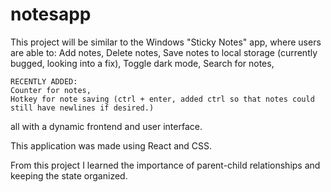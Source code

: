 # notesapp

This project will be similar to the Windows "Sticky Notes" app, where users are able to:
    Add notes,
    Delete notes,
    Save notes to local storage (currently bugged, looking into a fix),
    Toggle dark mode,
    Search for notes,

    RECENTLY ADDED:
    Counter for notes,
    Hotkey for note saving (ctrl + enter, added ctrl so that notes could still have newlines if desired.)

all with a dynamic frontend and user interface.

This application was made using React and CSS.

From this project I learned the importance of parent-child relationships and keeping the state organized.
